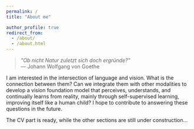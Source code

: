 ```yaml
---
permalink: /
title: "About me"

author_profile: true
redirect_from: 
  - /about/
  - /about.html
---
```



> *"Ob nicht Natur zuletzt sich doch ergründe?"*  
> — Johann Wolfgang von Goethe

I am interested in the intersection of language and vision. What is the connection between them? Can we integrate them with other modalities to develop a vision foundation model that perceives, understands, and continually learns from reality, mainly through self-supervised learning, improving itself like a human child? I hope to contribute to answering these questions in the future. 

The CV part is ready, while the other sections are still under construction...

